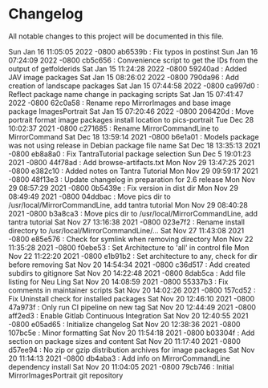 # Changelog

All notable changes to this project will be documented in this file.

Sun Jan 16 11:05:05 2022 -0800 ab6539b :
   Fix typos in postinst
Sun Jan 16 07:24:09 2022 -0800 cb5c656 :
   Convenience script to get the IDs from the output of getfolderids
Sat Jan 15 11:24:28 2022 -0800 59240ad :
   Added JAV image packages
Sat Jan 15 08:26:02 2022 -0800 790da96 :
   Add creation of landscape packages
Sat Jan 15 07:44:58 2022 -0800 ca997d0 :
   Reflect package name change in packaging scripts
Sat Jan 15 07:41:47 2022 -0800 62c0a58 :
   Rename repo MirrorImages and base image package ImagesPortrait
Sat Jan 15 07:20:46 2022 -0800 206420d :
   Move portrait format image packages install location to pics-portrait
Tue Dec 28 10:02:37 2021 -0800 c271685 :
   Rename MirrorCommandLine to MirrorCommand
Sat Dec 18 13:59:14 2021 -0800 b6e1a01 :
   Models package was not using release in Debian package file name
Sat Dec 18 13:35:13 2021 -0800 eb8a8a0 :
   Fix TantraTutorial package selection
Sun Dec 5 19:01:23 2021 -0800 44f78ad :
   Add browse-artifacts.txt
Mon Nov 29 13:47:25 2021 -0800 e382c10 :
   Added notes on Tantra Tutorial
Mon Nov 29 09:59:17 2021 -0800 48f13e3 :
   Update changelog in preparation for 2.6 release
Mon Nov 29 08:57:29 2021 -0800 0b5439e :
   Fix version in dist dir
Mon Nov 29 08:49:49 2021 -0800 04ddbac :
   Move pics dir to /usr/local/MirrorCommandLine, add tantra tutorial
Mon Nov 29 08:40:28 2021 -0800 b3a8ca3 :
   Move pics dir to /usr/local/MirrorCommandLine, add tantra tutorial
Sat Nov 27 13:16:38 2021 -0800 023e7f2 :
   Rename install directory to /usr/local/MirrorCommandLine/...
Sat Nov 27 11:43:08 2021 -0800 e85e576 :
   Check for symlink when removing directory
Mon Nov 22 11:35:28 2021 -0800 f0ebe53 :
   Set Architecture to 'all' in control file
Mon Nov 22 11:22:20 2021 -0800 e1b91b2 :
   Set architecture to any, check for dir before removing
Sat Nov 20 14:54:34 2021 -0800 c36d517 :
   Add created subdirs to gitignore
Sat Nov 20 14:22:48 2021 -0800 8dab5ca :
   Add file listing for Neu Ling
Sat Nov 20 14:08:59 2021 -0800 55337b3 :
   Fix comments in maintainer scripts
Sat Nov 20 14:02:26 2021 -0800 157cd52 :
   Fix Uninstall check for installed packages
Sat Nov 20 12:46:10 2021 -0800 47a973f :
   Only run CI pipeline on new tag
Sat Nov 20 12:44:49 2021 -0800 aff2ed3 :
   Enable Gitlab Continuous Integration
Sat Nov 20 12:40:55 2021 -0800 e05ad65 :
   Initialize changelog
Sat Nov 20 12:38:36 2021 -0800 107bc5e :
   Minor formatting
Sat Nov 20 11:54:18 2021 -0800 b03304f :
   Add section on package sizes and content
Sat Nov 20 11:17:40 2021 -0800 d57ee94 :
   No zip or gzip distribution archives for image packages
Sat Nov 20 11:14:13 2021 -0800 db4aba3 :
   Add info on MirrorCommandLine dependency install
Sat Nov 20 11:04:05 2021 -0800 79cb746 :
   Initial MirrorImagesPortrait git repository
